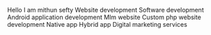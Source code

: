 Hello I am mithun sefty 
Website development
Software development
Android application development
Mlm website
Custom php website development
Native app
Hybrid app
Digital marketing services
